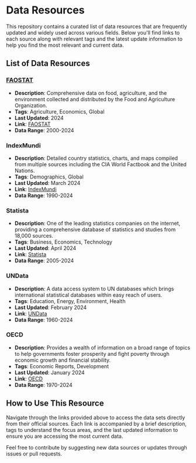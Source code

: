 # Data Resources

This repository contains a curated list of data resources that are frequently updated and widely used across various fields. Below you'll find links to each source along with relevant tags and the latest update information to help you find the most relevant and current data.

## List of Data Resources

### [FAOSTAT](http://www.fao.org/faostat/en/#data)
- **Description**: Comprehensive data on food, agriculture, and the environment collected and distributed by the Food and Agriculture Organization.
- **Tags**: Agriculture, Economics, Global
- **Last Updated**: 2024
- **Link**: [FAOSTAT](http://www.fao.org/faostat/en/#data)
- **Data Range**: 2000-2024

### IndexMundi
- **Description**: Detailed country statistics, charts, and maps compiled from multiple sources including the CIA World Factbook and the United Nations.
- **Tags**: Demographics, Global
- **Last Updated**: March 2024
- **Link**: [IndexMundi](https://www.indexmundi.com/)
- **Data Range**: 1990-2024

### Statista
- **Description**: One of the leading statistics companies on the internet, providing a comprehensive database of statistics and studies from 18,000 sources.
- **Tags**: Business, Economics, Technology
- **Last Updated**: April 2024
- **Link**: [Statista](https://www.statista.com/)
- **Data Range**: 2005-2024

### UNData
- **Description**: A data access system to UN databases which brings international statistical databases within easy reach of users.
- **Tags**: Education, Energy, Environment, Health
- **Last Updated**: February 2024
- **Link**: [UNData](http://data.un.org/Explorer.aspx?d=EDATA&f=cmID%3aNP)
- **Data Range**: 1960-2024

### OECD
- **Description**: Provides a wealth of information on a broad range of topics to help governments foster prosperity and fight poverty through economic growth and financial stability.
- **Tags**: Economic Reports, Development
- **Last Updated**: January 2024
- **Link**: [OECD](https://data.oecd.org/)
- **Data Range**: 1970-2024

## How to Use This Resource
Navigate through the links provided above to access the data sets directly from their official sources. Each link is accompanied by a brief description, tags to understand the focus areas, and the last updated information to ensure you are accessing the most current data.

Feel free to contribute by suggesting new data sources or updates through issues or pull requests.

